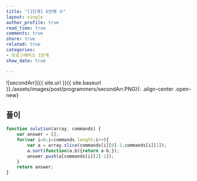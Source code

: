 ```yaml
---
title: "[1단계] k번째 수"
layout: single
author_profile: true
read_time: true
comments: true
share: true
related: true
categories:
- 프로그래머스 1단계
show_date: true

---
```


![secondArr]({{ site.url }}{{ site.baseurl }}./assets/images/post/programmers/secondArr.PNG){: .align-center .open-new}

## 풀이
```js
function solution(array, commands) {
    var answer = [];
    for(var i=0;i<commands.length;i++){
        var a = array.slice(commands[i][0]-1,commands[i][1]);
        a.sort(function(a,b){return a-b;});
        answer.push(a[commands[i][2]-1]);
    }
    return answer;
}
```

